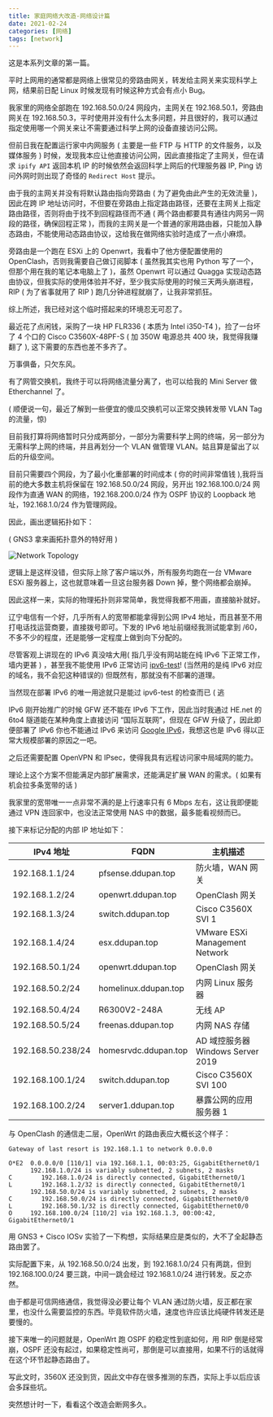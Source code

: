 ```yaml
---
title: 家庭网络大改造-网络设计篇
date: 2021-02-24
categories: [网络]
tags: [network]
---
```

这是本系列文章的第一篇。

平时上网用的通常都是网络上很常见的旁路由网关，转发给主网关来实现科学上网，结果前日配 Linux 时候发现有时候这种方式会有点小 Bug。

我家里的网络全部跑在 192.168.50.0/24 网段内，主网关在 192.168.50.1，旁路由网关在 192.168.50.3，平时使用并没有什么太多问题，并且很好的，我可以通过指定使用哪一个网关来让不需要通过科学上网的设备直接访问公网。

但前日我在配置运行家中内网服务 ( 主要是一些 FTP 与 HTTP 的文件服务，以及媒体服务 ) 时候，发现我本应让他直接访问公网，因此直接指定了主网关，但在请求 `ipify API` 返回本机 IP 的时候依然会返回科学上网后的代理服务器 IP, Ping 访问外网时则出现了奇怪的 `Redirect Host` 提示。

由于我的主网关并没有将默认路由指向旁路由 ( 为了避免由此产生的无效流量 )，因此在跨 IP 地址访问时，不但要在旁路由上指定路由路径，还要在主网关上指定路由路径，否则将由于找不到回程路径而不通 ( 两个路由都要具有通往内网另一网段的路径，确保回程正常 )，而我的主网关是一个普通的家用路由器，只能加入静态路由，不能使用动态路由协议，这给我在做网络实验时造成了一点小麻烦。

旁路由是一个跑在 ESXi 上的 Openwrt，我看中了他方便配置使用的 OpenClash，否则我需要自己做订阅脚本 ( 虽然我其实也用 Python 写了一个，但那个用在我的笔记本电脑上了 )，虽然 Openwrt 可以通过 Quagga 实现动态路由协议，但我实际的使用体验并不好，至少我实际使用的时候三天两头崩进程，RIP ( 为了省事就用了 RIP ) 跑几分钟进程就崩了，让我非常抓狂。

综上所述，我已经对这个临时搭起来的环境忍无可忍了。

最近花了点闲钱，采购了一块 HP FLR336 ( 本质为 Intel i350-T4 )，捡了一台坏了 4 个口的 Cisco C3560X-48PF-S ( 加 350W 电源总共 400 块，我觉得我赚翻了 ), 这下需要的东西也差不多齐了。

万事俱备，只欠东风。

有了网管交换机，我终于可以将网络流量分离了，也可以给我的 Mini Server 做 Etherchannel 了。

( 顺便说一句，最近了解到一些便宜的傻瓜交换机可以正常交换转发带 VLAN Tag 的流量，惊)

目前我打算将网络暂时只分成两部分，一部分为需要科学上网的终端，另一部分为无需科学上网的终端，并且再划分一个 VLAN 做管理 VLAN。姑且算是留出了以后的升级空间。

目前只需要四个网段，为了最小化重部署的时间成本 ( 你的时间非常值钱 ),我将当前的绝大多数主机将保留在 192.168.50.0/24 网段，另开出 192.168.100.0/24 网段作为直通 WAN 的网络，192.168.200.0/24 作为 OSPF 协议的 Loopback 地址，192.168.1.0/24 作为管理网段。

因此，画出逻辑拓扑如下：

( GNS3 拿来画拓扑意外的特好用 )

![Network Topology](/images/other/HomeNetwork-Topo.png)

逻辑上是这样没错，但实际上除了客户端以外，所有服务均跑在一台 VMware ESXi 服务器上，这也就意味着一旦这台服务器 Down 掉，整个网络都会崩掉。

因此这样一来，实际的物理拓扑则非常简单，我觉得我都不用画，直接脑补就好。

辽宁电信有一个好，几乎所有人的宽带都能拿得到公网 IPv4 地址，而且甚至不用打电话找运营商要，直接拨号即可。下发的 IPv6 地址前缀经我测试能拿到 /60，不多不少的程度，还是能够一定程度上做到向下分配的。

尽管客观上讲现在的 IPv6 真没啥大用( 指几乎没有网站能在纯 IPv6 下正常工作，墙内更甚 ) ，甚至我不能使用 IPv6 正常访问 [ipv6-test](http://ipv6.ipv6-test.com/)! (当然用的是纯 IPv6 对应的域名，我不会犯这种错误的) 但既然有，那就没有不部署的道理。

当然现在部署 IPv6 的唯一用途就只是能过 ipv6-test 的检查而已 ( 逃

IPv6 刚开始推广的时候 GFW 还不能在 IPv6 下工作，因此当时我通过 HE.net 的 6to4 隧道能在某种角度上直接访问 “国际互联网”，但现在 GFW 升级了，因此即便部署了 IPv6 你也不能通过 IPv6 来访问 [Google IPv6](https://ipv6.google.com/)，我想这也是 IPv6 得以正常大规模部署的原因之一吧。

之后还需要配置 OpenVPN 和 IPsec，使得我具有远程访问家中局域网的能力。

理论上这个方案不但能满足内部扩展需求，还能满足扩展 WAN 的需求。( 如果有机会拉多条宽带的话 )

我家里的宽带唯一一点非常不满的是上行速率只有 6 Mbps 左右，这让我即便能通过 VPN 连回家中，也没法正常使用 NAS 中的数据，最多能看视频而已。

接下来标记分配的内部 IP 地址如下：

| IPv4 地址         | FQDN                 | 主机描述                          |
| ----------------- | -------------------- | --------------------------------- |
| 192.168.1.1/24    | pfsense.ddupan.top   | 防火墙，WAN 网关                  |
| 192.168.1.2/24    | openwrt.ddupan.top   | OpenClash 网关                    |
| 192.168.1.3/24    | switch.ddupan.top    | Cisco C3560X SVI 1                |
| 192.168.1.4/24    | esx.ddupan.top       | VMware ESXi Management Network    |
| 192.168.50.1/24   | openwrt.ddupan.top   | OpenClash 网关                    |
| 192.168.50.2/24   | homelinux.ddupan.top | 内网 Linux 服务器                 |
| 192.168.50.4/24   | R6300V2-248A         | 无线 AP                           |
| 192.168.50.5/24   | freenas.ddupan.top   | 内网 NAS 存储                     |
| 192.168.50.238/24 | homesrvdc.ddupan.top | AD 域控服务器 Windows Server 2019 |
| 192.168.100.1/24  | switch.ddupan.top    | Cisco C3560X SVI 100              |
| 192.168.100.2/24  | server1.ddupan.top   | 暴露公网的应用服务器 1            |

与 OpenClash 的通信走二层，OpenWrt 的路由表应大概长这个样子：

```
Gateway of last resort is 192.168.1.1 to network 0.0.0.0

O*E2  0.0.0.0/0 [110/1] via 192.168.1.1, 00:03:25, GigabitEthernet0/1
      192.168.1.0/24 is variably subnetted, 2 subnets, 2 masks
C        192.168.1.0/24 is directly connected, GigabitEthernet0/1
L        192.168.1.2/32 is directly connected, GigabitEthernet0/1
      192.168.50.0/24 is variably subnetted, 2 subnets, 2 masks
C        192.168.50.0/24 is directly connected, GigabitEthernet0/0
L        192.168.50.1/32 is directly connected, GigabitEthernet0/0
O     192.168.100.0/24 [110/2] via 192.168.1.3, 00:00:42, GigabitEthernet0/1
```

用 GNS3 + Cisco IOSv 实验了一下构想，实际结果应是类似的，大不了全起静态路由罢了。

实际配置下来，从 192.168.50.0/24 出发，到 192.168.1.0/24 只有两跳，但到 192.168.100.0/24 要三跳，中间一跳会经过 192.168.1.0/24 进行转发。反之亦然。

由于都是可信网络通信，我觉得没必要让每个 VLAN 通过防火墙，反正都在家里，也没什么需要监控的东西。毕竟软件防火墙，速度也许应该比纯硬件转发还是要慢的。

接下来唯一的问题就是，OpenWrt 跑 OSPF 的稳定性到底如何，用 RIP 倒是经常崩，OSPF 还没有起过，如果稳定性尚可，那倒是可以直接用，如果不行的话就得在这个环节起静态路由了。

写此文时，3560X 还没到货，因此文中存在很多推测的东西，实际上手以后应该会多踩些坑。

突然想计时一下，看看这个改造会断网多久。